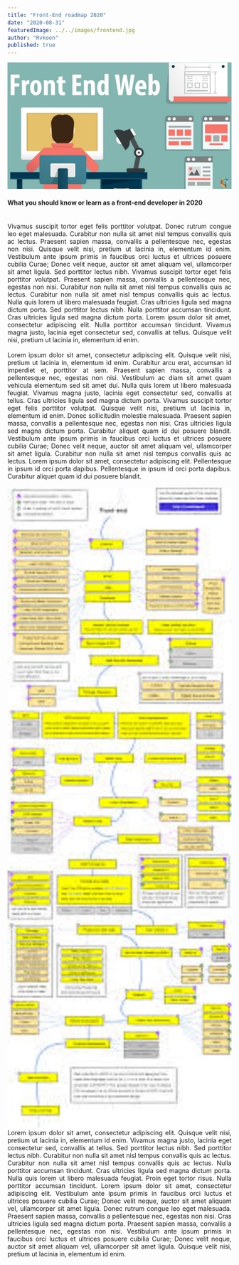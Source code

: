 ```yaml
---
title: "Front-End roadmap 2020"
date: "2020-08-31"
featuredImage: ../../images/frontend.jpg
author: "Rvkoon"
published: true
---
```


<img src="../../images/frontend.jpg"/>
<br>

#### What you should know or learn as a front-end developer in 2020

<div style="text-align: justify">
<br>
Vivamus suscipit tortor eget felis porttitor volutpat. Donec rutrum congue leo eget malesuada. Curabitur non nulla sit amet nisl tempus convallis quis ac lectus. Praesent sapien massa, convallis a pellentesque nec, egestas non nisi. Quisque velit nisi, pretium ut lacinia in, elementum id enim. Vestibulum ante ipsum primis in faucibus orci luctus et ultrices posuere cubilia Curae; Donec velit neque, auctor sit amet aliquam vel, ullamcorper sit amet ligula. Sed porttitor lectus nibh. Vivamus suscipit tortor eget felis porttitor volutpat. Praesent sapien massa, convallis a pellentesque nec, egestas non nisi. Curabitur non nulla sit amet nisl tempus convallis quis ac lectus. Curabitur non nulla sit amet nisl tempus convallis quis ac lectus. Nulla quis lorem ut libero malesuada feugiat. Cras ultricies ligula sed magna dictum porta. Sed porttitor lectus nibh. Nulla porttitor accumsan tincidunt. Cras ultricies ligula sed magna dictum porta. Lorem ipsum dolor sit amet, consectetur adipiscing elit. Nulla porttitor accumsan tincidunt. Vivamus magna justo, lacinia eget consectetur sed, convallis at tellus. Quisque velit nisi, pretium ut lacinia in, elementum id enim.
<br><br>
Lorem ipsum dolor sit amet, consectetur adipiscing elit. Quisque velit nisi, pretium ut lacinia in, elementum id enim. Curabitur arcu erat, accumsan id imperdiet et, porttitor at sem. Praesent sapien massa, convallis a pellentesque nec, egestas non nisi. Vestibulum ac diam sit amet quam vehicula elementum sed sit amet dui. Nulla quis lorem ut libero malesuada feugiat. Vivamus magna justo, lacinia eget consectetur sed, convallis at tellus. Cras ultricies ligula sed magna dictum porta. Vivamus suscipit tortor eget felis porttitor volutpat. Quisque velit nisi, pretium ut lacinia in, elementum id enim. Donec sollicitudin molestie malesuada. Praesent sapien massa, convallis a pellentesque nec, egestas non nisi. Cras ultricies ligula sed magna dictum porta. Curabitur aliquet quam id dui posuere blandit. Vestibulum ante ipsum primis in faucibus orci luctus et ultrices posuere cubilia Curae; Donec velit neque, auctor sit amet aliquam vel, ullamcorper sit amet ligula. Curabitur non nulla sit amet nisl tempus convallis quis ac lectus. Lorem ipsum dolor sit amet, consectetur adipiscing elit. Pellentesque in ipsum id orci porta dapibus. Pellentesque in ipsum id orci porta dapibus. Curabitur aliquet quam id dui posuere blandit.
<br><br>
<img src="../../images/roadmap.jpeg" width="800"/>
<br>
Lorem ipsum dolor sit amet, consectetur adipiscing elit. Quisque velit nisi, pretium ut lacinia in, elementum id enim. Vivamus magna justo, lacinia eget consectetur sed, convallis at tellus. Sed porttitor lectus nibh. Sed porttitor lectus nibh. Curabitur non nulla sit amet nisl tempus convallis quis ac lectus. Curabitur non nulla sit amet nisl tempus convallis quis ac lectus. Nulla porttitor accumsan tincidunt. Cras ultricies ligula sed magna dictum porta. Nulla quis lorem ut libero malesuada feugiat. Proin eget tortor risus. Nulla porttitor accumsan tincidunt. Lorem ipsum dolor sit amet, consectetur adipiscing elit. Vestibulum ante ipsum primis in faucibus orci luctus et ultrices posuere cubilia Curae; Donec velit neque, auctor sit amet aliquam vel, ullamcorper sit amet ligula. Donec rutrum congue leo eget malesuada. Praesent sapien massa, convallis a pellentesque nec, egestas non nisi. Cras ultricies ligula sed magna dictum porta. Praesent sapien massa, convallis a pellentesque nec, egestas non nisi. Vestibulum ante ipsum primis in faucibus orci luctus et ultrices posuere cubilia Curae; Donec velit neque, auctor sit amet aliquam vel, ullamcorper sit amet ligula. Quisque velit nisi, pretium ut lacinia in, elementum id enim.
</div>